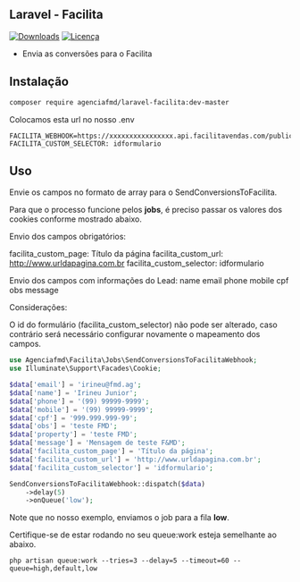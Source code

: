 ## Laravel - Facilita

[![Downloads](https://img.shields.io/packagist/dt/agenciafmd/laravel-facilita.svg?style=flat-square)](https://packagist.org/packages/agenciafmd/laravel-facilita)
[![Licença](https://img.shields.io/badge/license-MIT-brightgreen.svg?style=flat-square)](LICENSE.md)

- Envia as conversões para o Facilita

## Instalação

```bash
composer require agenciafmd/laravel-facilita:dev-master
```

Colocamos esta url no nosso .env

```dotenv
FACILITA_WEBHOOK=https://xxxxxxxxxxxxxxxx.api.facilitavendas.com/public/trackerform
FACILITA_CUSTOM_SELECTOR: idformulario
```

## Uso

Envie os campos no formato de array para o SendConversionsToFacilita.

Para que o processo funcione pelos **jobs**, é preciso passar os valores dos cookies conforme mostrado abaixo.

Envio dos campos obrigatórios:

facilita_custom_page: Título da página
facilita_custom_url: http://www.urldapagina.com.br
facilita_custom_selector: idformulario

Envio dos campos com informações do Lead:
name
email
phone
mobile
cpf
obs
message

Considerações:

O id do formulário (facilita_custom_selector) não pode ser alterado, caso contrário será necessário configurar novamente o mapeamento dos campos.

```php
use Agenciafmd\Facilita\Jobs\SendConversionsToFacilitaWebhook;
use Illuminate\Support\Facades\Cookie;

$data['email'] = 'irineu@fmd.ag';
$data['name'] = 'Irineu Junior';
$data['phone'] = '(99) 99999-9999';
$data['mobile'] = '(99) 99999-9999';
$data['cpf'] = '999.999.999-99';
$data['obs'] = 'teste FMD';
$data['property'] = 'teste FMD';
$data['message'] = 'Mensagem de teste F&MD';
$data['facilita_custom_page'] = 'Título da página';
$data['facilita_custom_url'] = 'http://www.urldapagina.com.br';
$data['facilita_custom_selector'] = 'idformulario';

SendConversionsToFacilitaWebhook::dispatch($data)
    ->delay(5)
    ->onQueue('low');
```

Note que no nosso exemplo, enviamos o job para a fila **low**.

Certifique-se de estar rodando no seu queue:work esteja semelhante ao abaixo.

```shell
php artisan queue:work --tries=3 --delay=5 --timeout=60 --queue=high,default,low
```